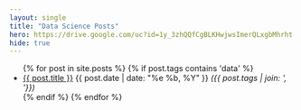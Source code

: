 ```yaml
---
layout: single
title: "Data Science Posts"
hero: https://drive.google.com/uc?id=1y_3zhQQfCgBLKHwjwsImerQLxgbMhrht
hide: true
---
```

<section class="content">
  <ul class="listing"> 
    {% for post in site.posts %}
    {% if post.tags contains 'data' %}
    <li>
      <a href="{{ post.url }}" title="{{ post.intro}} - {{ post.content.size | divided_by: 1000}}k word count">{{ post.title }}</a>
     <span>{{ post.date | date: "%e %b, %Y" }}</span>
      <span><i>({{ post.tags | join: ', '}})&nbsp;&nbsp;&nbsp;&nbsp;</i></span>
    </li>
    {% endif %}
    {% endfor %}
  </ul>
</section>

